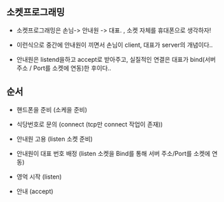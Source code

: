 ## 소켓프로그래밍

- 소켓프로그래밍은 손님-> 안내원 -> 대표. ,  소켓 자체를 휴대폰으로 생각하자!

- 이런식으로 중간에 안내원이 끼면서 손님이 client, 대표가 server의 개념이다.. 

- 안내원은 listend을하고 accept로 받아주고, 실질적인 연결은 대표가 bind(서버 주소 / Port를 소켓에 연동)한 후이다..



## 순서

-  핸드폰을 준비 (소케을 준비)

- 식당번호로 문의 (connect  (tcp만 connect 작업이 존재))

- 안내원 고용 (listen 소켓 준비)

- 안내원이 대표 번호 배정 (listen 소켓을 Bind를 통해 서버 주소/Port를 소켓에 연동)

- 영억 시작 (listen) 


- 안내 (accept)

